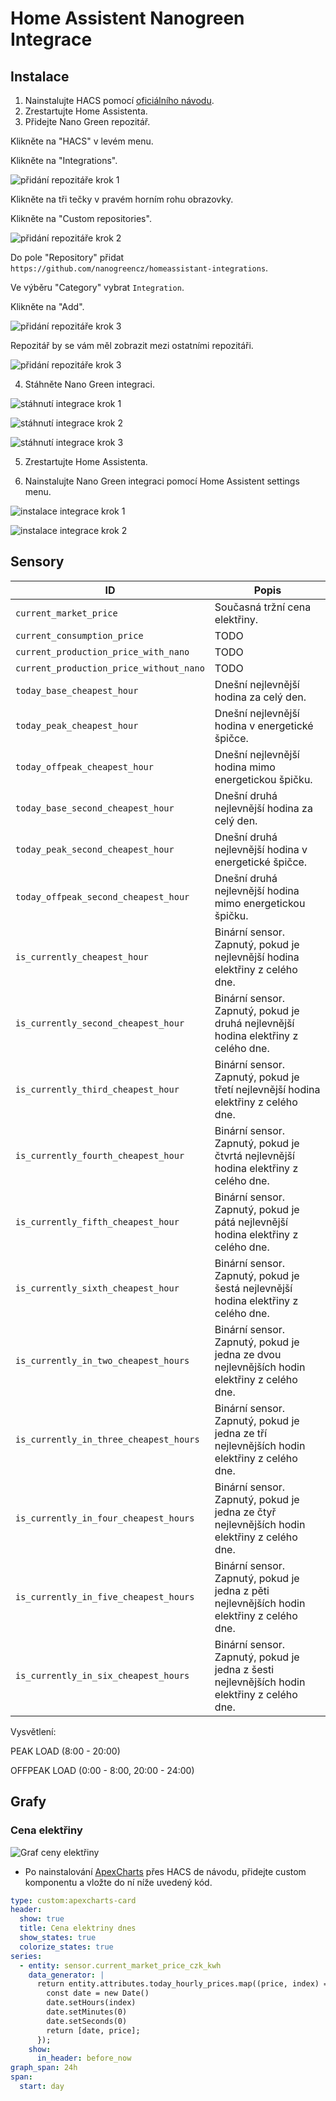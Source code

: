 # Home Assistent Nanogreen Integrace

## Instalace

1. Nainstalujte HACS pomocí [oficiálního návodu](https://hacs.xyz/docs/setup/prerequisites).
2. Zrestartujte Home Assistenta.
3. Přidejte Nano Green repozitář.

Klikněte na "HACS" v levém menu.

Klikněte na "Integrations".

![přidání repozitáře krok 1](docs/installation/pridani_repozitare_1.png)

Klikněte na tři tečky v pravém horním rohu obrazovky.

Klikněte na "Custom repositories".

![přidání repozitáře krok 2](docs/installation/pridani_repozitare_2.png)

Do pole "Repository" přidat `https://github.com/nanogreencz/homeassistant-integrations`.

Ve výběru "Category" vybrat `Integration`.

Klikněte na "Add".

![přidání repozitáře krok 3](docs/installation/pridani_repozitare_3.png)

Repozitář by se vám měl zobrazit mezi ostatními repozitáři.

![přidání repozitáře krok 3](docs/installation/pridani_repozitare_4.png)

4. Stáhněte Nano Green integraci.

![stáhnutí integrace krok 1](docs/installation/stahnuti_integrace_1.png)

![stáhnutí integrace krok 2](docs/installation/stahnuti_integrace_2.png)

![stáhnutí integrace krok 3](docs/installation/stahnuti_integrace_3.png)

5. Zrestartujte Home Assistenta.

6. Nainstalujte Nano Green integraci pomocí Home Assistent settings menu.

![instalace integrace krok 1](docs/installation/instalace_integrace_1.png)

![instalace integrace krok 2](docs/installation/instalace_integrace_2.png)

## Sensory

| ID                                      | Popis                                                                                       |
| --------------------------------------- | ------------------------------------------------------------------------------------------- |
| `current_market_price`                  | Současná tržní cena elektřiny.                                                              |
| `current_consumption_price`             | TODO                                                                                        |
| `current_production_price_with_nano`    | TODO                                                                                        |
| `current_production_price_without_nano` | TODO                                                                                        |
| `today_base_cheapest_hour`              | Dnešní nejlevnější hodina za celý den.                                                      |
| `today_peak_cheapest_hour`              | Dnešní nejlevnější hodina v energetické špičce.                                             |
| `today_offpeak_cheapest_hour`           | Dnešní nejlevnější hodina mimo energetickou špičku.                                         |
| `today_base_second_cheapest_hour`       | Dnešní druhá nejlevnější hodina za celý den.                                                |
| `today_peak_second_cheapest_hour`       | Dnešní druhá nejlevnější hodina v energetické špičce.                                       |
| `today_offpeak_second_cheapest_hour`    | Dnešní druhá nejlevnější hodina mimo energetickou špičku.                                   |
| `is_currently_cheapest_hour`            | Binární sensor. Zapnutý, pokud je nejlevnější hodina elektřiny z celého dne.                |
| `is_currently_second_cheapest_hour`     | Binární sensor. Zapnutý, pokud je druhá nejlevnější hodina elektřiny z celého dne.          |
| `is_currently_third_cheapest_hour`      | Binární sensor. Zapnutý, pokud je třetí nejlevnější hodina elektřiny z celého dne.          |
| `is_currently_fourth_cheapest_hour`     | Binární sensor. Zapnutý, pokud je čtvrtá nejlevnější hodina elektřiny z celého dne.         |
| `is_currently_fifth_cheapest_hour`      | Binární sensor. Zapnutý, pokud je pátá nejlevnější hodina elektřiny z celého dne.           |
| `is_currently_sixth_cheapest_hour`      | Binární sensor. Zapnutý, pokud je šestá nejlevnější hodina elektřiny z celého dne.          |
| `is_currently_in_two_cheapest_hours`    | Binární sensor. Zapnutý, pokud je jedna ze dvou nejlevnějších hodin elektřiny z celého dne. |
| `is_currently_in_three_cheapest_hours`  | Binární sensor. Zapnutý, pokud je jedna ze tří nejlevnějších hodin elektřiny z celého dne.  |
| `is_currently_in_four_cheapest_hours`   | Binární sensor. Zapnutý, pokud je jedna ze čtyř nejlevnějších hodin elektřiny z celého dne. |
| `is_currently_in_five_cheapest_hours`   | Binární sensor. Zapnutý, pokud je jedna z pěti nejlevnějších hodin elektřiny z celého dne.  |
| `is_currently_in_six_cheapest_hours`    | Binární sensor. Zapnutý, pokud je jedna z šesti nejlevnějších hodin elektřiny z celého dne. |

Vysvětlení:

PEAK LOAD (8:00 - 20:00)

OFFPEAK LOAD (0:00 - 8:00, 20:00 - 24:00)

## Grafy

### Cena elektřiny

![Graf ceny elektřiny](docs/examples/graf.png)

- Po nainstalování [ApexCharts](https://github.com/RomRider/apexcharts-card) přes HACS de návodu, přidejte custom komponentu a vložte do ní níže uvedený kód.

```yaml
type: custom:apexcharts-card
header:
  show: true
  title: Cena elektriny dnes
  show_states: true
  colorize_states: true
series:
  - entity: sensor.current_market_price_czk_kwh
    data_generator: |
      return entity.attributes.today_hourly_prices.map((price, index) => {
        const date = new Date()
        date.setHours(index)
        date.setMinutes(0)
        date.setSeconds(0)
        return [date, price];
      });
    show:
      in_header: before_now
graph_span: 24h
span:
  start: day
```
